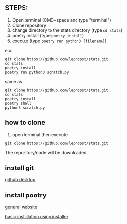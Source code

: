 ## STEPS:

1. Open terminal (CMD+space and type "terminal")
2. Clone repository
3. change directory to the stats directory (type `cd stats`)
4. poetry install (type `poetry install`)
5. execute (type `poetry run python3 {filename}`)

e.x.

```
git clone https://github.com/lepropst/stats.git
cd stats
poetry install
poetry run python3 scratch.py
```

same as

```
git clone https://github.com/lepropst/stats.git
cd stats
poetry install
poetry shell
python3 scratch.py
```

## how to clone

1. open terminal then execute

`git clone https://github.com/lepropst/stats.git`

The repository/code will be downloaded

## install git

[github desktop](https://desktop.github.com/)

## install poetry

[general website](https://python-poetry.org/)

[basic installation using installer](https://python-poetry.org/docs/#installing-with-the-official-installer)
